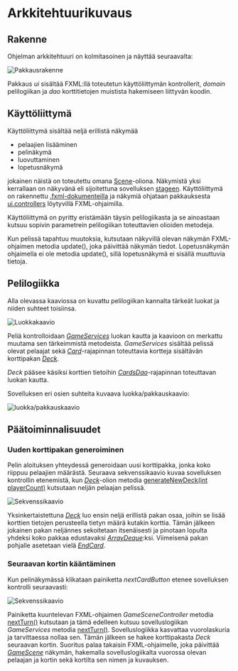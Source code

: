 ﻿# Arkkitehtuurikuvaus

## Rakenne

Ohjelman arkkitehtuuri on kolmitasoinen ja näyttää seuraavalta:

![Pakkausrakenne](https://github.com/Jeemlei/ot-harjoitustyo/blob/master/dokumentaatio/Kuvat/pakkausrakenne.png)

Pakkaus _ui_ sisältää FXML:llä toteutetun käyttöliittymän kontrollerit, _domain_ pelilogiikan ja _dao_ korttitietojen muistista hakemiseen liittyvän koodin.

## Käyttöliittymä

Käyttöliittymä sisältää neljä erillistä näkymää

- pelaajien lisääminen
- pelinäkymä
- luovuttaminen
- lopetusnäkymä

jokainen näistä on toteutettu omana [Scene](https://docs.oracle.com/javase/8/javafx/api/javafx/scene/Scene.html)-oliona.  Näkymistä yksi kerrallaan on näkyvänä eli sijoitettuna sovelluksen [stageen](https://docs.oracle.com/javase/8/javafx/api/javafx/stage/Stage.html). Käyttöliittymä on rakennettu [.fxml-dokumenteilla](https://github.com/Jeemlei/ot-harjoitustyo/tree/master/Juomapeli/src/main/resources/fxml) ja näkymiä ohjataan pakkauksesta [ui.controllers](https://github.com/Jeemlei/ot-harjoitustyo/tree/master/Juomapeli/src/main/java/ui/controllers) löytyvillä FXML-ohjaimilla.

Käyttöliittymä on pyritty eristämään täysin pelilogiikasta ja se ainoastaan kutsuu sopivin parametrein pelilogiikan toteuttavien olioiden metodeja.

Kun pelissä tapahtuu muutoksia, kutsutaan näkyvillä olevan näkymän FXML-ohjaimen metodia update(), joka päivittää näkymän tiedot. Lopetusnäkymän ohjaimella ei ole metodia update(), sillä lopetusnäkymä ei sisällä muuttuvia tietoja.

## Pelilogiikka

Alla olevassa kaaviossa on kuvattu pelilogiikan kannalta tärkeät luokat ja niiden suhteet toisiinsa.

![Luokkakaavio](https://github.com/Jeemlei/ot-harjoitustyo/blob/master/dokumentaatio/Kuvat/Luokkakaavio.PNG)

Peliä kontrolloidaan [_GameServices_](https://github.com/Jeemlei/ot-harjoitustyo/blob/master/Juomapeli/src/main/java/domain/GameServices.java) luokan kautta ja kaavioon on merkattu muutama sen tärkeimmistä metodeista. _GameServices_ sisältää pelissä olevat pelaajat sekä [_Card_](https://github.com/Jeemlei/ot-harjoitustyo/blob/master/Juomapeli/src/main/java/domain/deck/Card.java)-rajapinnan toteuttavia kortteja sisältävän korttipakan [_Deck_](https://github.com/Jeemlei/ot-harjoitustyo/blob/master/Juomapeli/src/main/java/domain/deck/Deck.java).

_Deck_ pääsee käsiksi korttien tietoihin [_CardsDao_](https://github.com/Jeemlei/ot-harjoitustyo/blob/master/Juomapeli/src/main/java/dao/CardsDao.java)-rajapinnan toteuttavan luokan kautta.

Sovelluksen eri osien suhteita kuvaava luokka/pakkauskaavio:

![luokka/pakkauskaavio](https://github.com/Jeemlei/ot-harjoitustyo/blob/master/dokumentaatio/Kuvat/luokat%26pakkaukset.png)

## Päätoiminnalisuudet

### Uuden korttipakan generoiminen

Pelin aloituksen yhteydessä generoidaan uusi korttipakka, jonka koko riippuu pelaajien määrästä.
Seuraava sekvenssikaavio kuvaa sovelluksen kontrollin etenemistä, kun [_Deck_](https://github.com/Jeemlei/ot-harjoitustyo/blob/master/Juomapeli/src/main/java/domain/deck/Deck.java)-olion metodia [generateNewDeck(int playerCount)](https://github.com/Jeemlei/ot-harjoitustyo/blob/master/Juomapeli/src/main/java/domain/deck/Deck.java#L44) kutsutaan neljän pelaajan pelissä.

![Sekvenssikaavio](https://github.com/Jeemlei/ot-harjoitustyo/blob/master/dokumentaatio/Kuvat/Uusi_pakka_sekvenssi.png)

Yksinkertaistettuna [_Deck_](https://github.com/Jeemlei/ot-harjoitustyo/blob/master/Juomapeli/src/main/java/domain/deck/Deck.java) luo ensin neljä erillistä pakan osaa, joihin se lisää korttien tietojen perusteella tietyn määrä kutakin korttia. Tämän jälkeen jokainen pakan neljännes sekoitetaan itsenäisesti ja pinotaan lopulta yhdeksi koko pakkaa edustavaksi [_ArrayDeque_](https://docs.oracle.com/javase/7/docs/api/java/util/ArrayDeque.html):ksi. Viimeisenä pakan pohjalle asetetaan vielä [_EndCard_](https://github.com/Jeemlei/ot-harjoitustyo/blob/master/Juomapeli/src/main/java/domain/deck/EndCard.java).

### Seuraavan kortin kääntäminen

Kun pelinäkymässä klikataan painiketta _nextCardButton_ etenee sovelluksen kontrolli seuraavasti:

![Sekvenssikaavio](https://github.com/Jeemlei/ot-harjoitustyo/blob/master/dokumentaatio/Kuvat/Seuraava_kortti_sekvenssi.png)

Painiketta kuuntelevan FXML-ohjaimen _GameSceneController_ metodia [nextTurn()](https://github.com/Jeemlei/ot-harjoitustyo/blob/master/Juomapeli/src/main/java/ui/controllers/GameSceneController.java#L59) kutsutaan ja tämä edelleen kutsuu sovelluslogiikan _GameServices_ metodia [nextTurn()](https://github.com/Jeemlei/ot-harjoitustyo/blob/d4268909e79de12c0356e652a7596958293e9109/Juomapeli/src/main/java/domain/GameServices.java#L51). Sovelluslogiikka kasvattaa vuorolaskuria ja tarvittaessa nollaa sen. Tämän jälkeen se hakee korttipakasta _Deck_ seuraavan kortin. Suoritus palaa takaisin FXML-ohjaimelle, joka päivittää [_GameScene_](https://github.com/Jeemlei/ot-harjoitustyo/blob/master/Juomapeli/src/main/resources/fxml/GameScene.fxml) näkymän, hakemalla sovelluslogiikalta vuorossa olevan pelaajan ja kortin sekä kortilta sen nimen ja kuvauksen.
